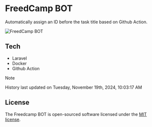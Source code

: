 # FreedCamp BOT

Automatically assign an ID before the task title based on Github Action.

![FreedCamp BOT](https://repository-images.githubusercontent.com/737932867/7d34798b-2680-471c-b089-a78a718d3d6a)

## Tech

- Laravel
- Docker
- Github Action

> [!NOTE]  
> History last updated on Tuesday, November 19th, 2024, 10:03:17 AM

## License

The Freedcamp BOT is open-sourced software licensed under the [MIT license](https://opensource.org/licenses/MIT).
